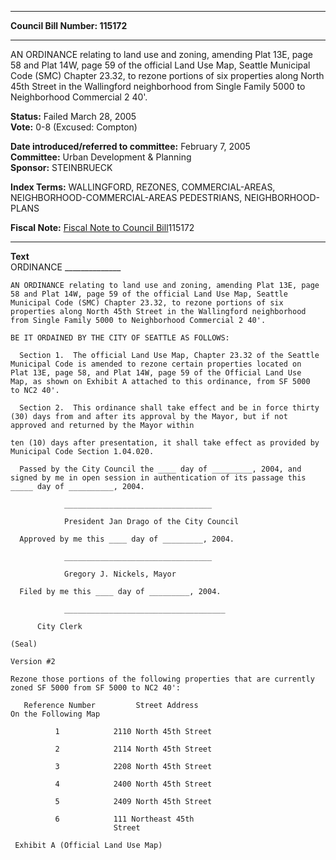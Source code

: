 * * * * *  
  
**Council Bill Number: [](#h0)[](#h2)115172**  
  
* * * * *  
  
AN ORDINANCE relating to land use and zoning, amending Plat 13E, page 58 and Plat 14W, page 59 of the official Land Use Map, Seattle Municipal Code (SMC) Chapter 23.32, to rezone portions of six properties along North 45th Street in the Wallingford neighborhood from Single Family 5000 to Neighborhood Commercial 2 40'.  
  
**Status:** Failed March 28, 2005   
**Vote:** 0-8 (Excused: Compton)   
  
**Date introduced/referred to committee:** February 7, 2005   
**Committee:** Urban Development & Planning   
**Sponsor:** STEINBRUECK   
  
**Index Terms:** WALLINGFORD, REZONES, COMMERCIAL-AREAS, NEIGHBORHOOD-COMMERCIAL-AREAS PEDESTRIANS, NEIGHBORHOOD-PLANS  
  
**Fiscal Note:** [Fiscal Note to Council Bill](http://clerk.seattle.gov/~public/fnote/115172.htm)[](#h1)[](#h3)115172  
  
* * * * *  
  
**Text**  
    ORDINANCE ______________  
  
    AN ORDINANCE relating to land use and zoning, amending Plat 13E, page  
    58 and Plat 14W, page 59 of the official Land Use Map, Seattle  
    Municipal Code (SMC) Chapter 23.32, to rezone portions of six  
    properties along North 45th Street in the Wallingford neighborhood  
    from Single Family 5000 to Neighborhood Commercial 2 40'.  
  
    BE IT ORDAINED BY THE CITY OF SEATTLE AS FOLLOWS:  
  
      Section 1.  The official Land Use Map, Chapter 23.32 of the Seattle  
    Municipal Code is amended to rezone certain properties located on  
    Plat 13E, page 58, and Plat 14W, page 59 of the Official Land Use  
    Map, as shown on Exhibit A attached to this ordinance, from SF 5000  
    to NC2 40'.  
  
      Section 2.  This ordinance shall take effect and be in force thirty  
    (30) days from and after its approval by the Mayor, but if not  
    approved and returned by the Mayor within  
  
    ten (10) days after presentation, it shall take effect as provided by  
    Municipal Code Section 1.04.020.  
  
      Passed by the City Council the ____ day of _________, 2004, and  
    signed by me in open session in authentication of its passage this  
    _____ day of __________, 2004.  
  
                _________________________________  
  
                President Jan Drago of the City Council  
  
      Approved by me this ____ day of _________, 2004.  
  
                _________________________________  
  
                Gregory J. Nickels, Mayor  
  
      Filed by me this ____ day of _________, 2004.  
  
                ____________________________________  
  
          City Clerk  
  
    (Seal)  
  
    Version #2  
  
    Rezone those portions of the following properties that are currently zoned SF 5000 from SF 5000 to NC2 40':  
  
       Reference Number         Street Address  
    On the Following Map  
  
              1            2110 North 45th Street  
  
              2            2114 North 45th Street  
  
              3            2208 North 45th Street  
  
              4            2400 North 45th Street  
  
              5            2409 North 45th Street  
  
              6            111 Northeast 45th  
                           Street  
  
     Exhibit A (Official Land Use Map)  

